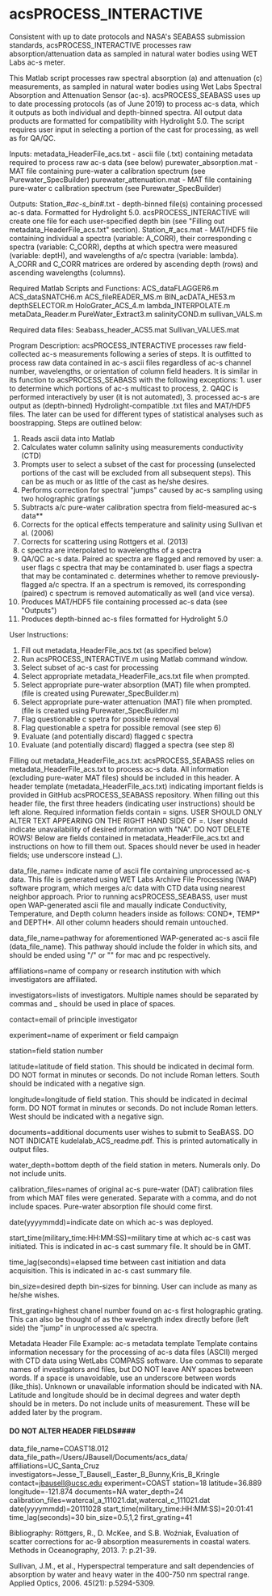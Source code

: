 # acsPROCESS_INTERACTIVE
Consistent with up to date protocols and NASA's SEABASS submission standards, acsPROCESS_INTERACTIVE processes raw absorption/attenuation data as sampled in natural water bodies using WET Labs ac-s meter.

This Matlab script processes raw spectral absorption (a) and attenuation (c) measurements, as sampled in natural water bodies using Wet Labs Spectral Absorption and Attenuation Sensor (ac-s). acsPROCESS_SEABASS uses up to date processing protocols (as of June 2019) to process ac-s data, which it outputs as both individual and depth-binned spectra. All output data products are formatted for compatibility with Hydrolight 5.0. The script requires user input in selecting a portion of the cast for processing, as well as for QA/QC.

Inputs:
metadata_HeaderFile_acs.txt - ascii file (.txt) containing metadata required to process raw ac-s data (see below)
purewater_absorption.mat - MAT file containing pure-water a calibration spectrum (see Purewater_SpecBuilder)
purewater_attenuation.mat - MAT file containing pure-water c calibration spectrum (see Purewater_SpecBuilder)

Outputs: 
Station_#_ac-s_bin_#.txt - depth-binned file(s) containing processed ac-s data. Formatted for Hydrolight 5.0. acsPROCESS_INTERACTIVE will create one file for each user-specified depth bin (see "Filling out metadata_HeaderFile_acs.txt" section). 
Station_#_acs.mat - MAT/HDF5 file containing individual a spectra (variable: A_CORR), their corresponding c spectra (variable: C_CORR), depths at which spectra were measured (variable: deptH), and wavelengths of a/c spectra (variable: lambda). A_CORR and C_CORR matrices are ordered by ascending depth (rows) and ascending wavelengths (columns).

Required Matlab Scripts and Functions:
ACS_dataFLAGGER6.m
ACS_dataSNATCH6.m
ACS_fileREADER_MS.m
BIN_acDATA_HE53.m
depthSELECTOR.m
HoloGrater_ACS_4.m
lambda_INTERPOLATE.m
metaData_Reader.m
PureWater_Extract3.m
salinityCOND.m
sullivan_VALS.m

Required data files:
Seabass_header_ACS5.mat
Sullivan_VALUES.mat

Program Description:
acsPROCESS_INTERACTIVE processes raw field-collected ac-s measurements following a series of steps. It is outfitted to process raw data contained in ac-s ascii files regardless of ac-s channel number, wavelengths, or orientation of column field headers. It is similar in its function to acsPROCESS_SEABASS with the following exceptions: 1. user to determine which portions of ac-s multicast to process, 2. QAQC is performed interactively by user (it is not automated), 3. processed ac-s are output as (depth-binned) Hydrolight-compatible .txt files and MAT/HDF5 files. The later can be used for different types of statistical analyses such as boostrapping. Steps are outlined below:
  1. Reads ascii data into Matlab
  2. Calculates water column salinity using measurements conductivity (CTD)
  3. Prompts user to select a subset of the cast for processing (unselected portions of the cast will be excluded from all subsequent
  steps). This can be as much or as little of the cast as he/she desires.
  4. Performs correction for spectral "jumps" caused by ac-s sampling using two holographic gratings
  5. Subtracts a/c pure-water calibration spectra from field-measured ac-s data**
  6. Corrects for the optical effects temperature and salinity using Sullivan et al. (2006)
  7. Corrects for scattering using Rottgers et al. (2013)
  8. c spectra are interpolated to wavelengths of a spectra 
  9. QA/QC ac-s data. Paired ac spectra are flagged and removed by user:
    a. user flags c spectra that may be contaminated
    b. user flags a spectra that may be contaminated
    c. determines whether to remove previously-flagged a/c spectra. If an a spectrum is removed, its corresponding (paired) c spectrum is 
    removed automatically as well (and vice versa).
  10. Produces MAT/HDF5 file containing processed ac-s data (see "Outputs")
  11. Produces depth-binned ac-s files formatted for Hydrolight 5.0
  
User Instructions:
  1. Fill out metadata_HeaderFile_acs.txt (as specified below)
  2. Run acsPROCESS_INTERACTIVE.m using Matlab command window.
  3. Select subset of ac-s cast for processing 
  3. Select appropriate metadata_HeaderFile_acs.txt file when prompted. 
  4. Select appropriate pure-water absorption (MAT) file when prompted. (file is created using Purewater_SpecBuilder.m)
  5. Select appropriate pure-water attenuation (MAT) file when prompted. (file is created using Purewater_SpecBuilder.m)
  6. Flag questionable c spetra for possible removal
  7. Flag questionable a spetra for possible removal (see step 6)
  8. Evaluate (and potentially discard) flagged c spectra
  9. Evaluate (and potentially discard) flagged a spectra (see step 8)
  
Filling out metadata_HeaderFile_acs.txt:
acsPROCESS_SEABASS relies on metadata_HeaderFile_acs.txt to process ac-s data. All information (excluding pure-water MAT files) should be included in this header. A header template (metadata_HeaderFile_acs.txt) indicating important fields is provided in GitHub acsPROCESS_SEABASS repository. When filling out this header file, the first three headers (indicating user instructions) should be left alone. Required information fields contain = signs. USER SHOULD ONLY ALTER TEXT APPEARING ON THE RIGHT HAND SIDE OF =. User should indicate unavailability of desired information with "NA". DO NOT DELETE ROWS! Below are fields contained in metadata_HeaderFile_acs.txt and instructions on how to fill them out. Spaces should never be used in header fields; use underscore instead (_).

data_file_name= indicate name of ascii file containing unprocessed ac-s data. This file is generated using WET Labs Archive File Processing (WAP) software program, which merges a/c data with CTD data using nearest neighbor approach. Prior to running acsPROCESS_SEABASS, user must open  WAP-generated ascii file and maually indicate Conductivity, Temperature, and Depth column headers inside as follows: COND*, TEMP* and DEPTH*. All other column headers should remain untouched.

data_file_name=pathway for aforementioned WAP-generated ac-s ascii file (data_file_name). This pathway should include the folder in which sits, and should be ended using "/" or "\" for mac and pc respectively. 

affiliations=name of company or research institution with which investigators are affiliated. 

investigators=lists of investigators. Multiple names should be separated by commas and _ should be used in place of spaces.

contact=email of principle investigator

experiment=name of experiment or field campaign 

station=field station number 

latitude=latitude of field station. This should be indicated in decimal form. DO NOT format in minutes or seconds. Do not include Roman letters. South should be indicated with a negative sign.

longitude=longitude of field station. This should be indicated in decimal form. DO NOT format in minutes or seconds. Do not include Roman letters. West should be indicated with a negative sign.

documents=additional documents user wishes to submit to SeaBASS. DO NOT INDICATE kudelalab_ACS_readme.pdf. This is printed automatically in output files.

water_depth=bottom depth of the field station in meters. Numerals only. Do not include units.

calibration_files=names of original ac-s pure-water (DAT) calibration files from which MAT files were generated. Separate with a comma, and do not include spaces. Pure-water absorption file should come first. 

date(yyyymmdd)=indicate date on which ac-s was deployed.

start_time(military_time:HH:MM:SS)=military time at which ac-s cast was initiated. This is indicated in ac-s cast summary file. It should be in GMT.

time_lag(seconds)=elapsed time between cast initiation and data acquisition. This is indicated in ac-s cast summary file.

bin_size=desired depth bin-sizes for binning. User can include as many as he/she wishes.

first_grating=highest chanel number found on ac-s first holographic grating. This can also be thought of as the wavelength index directly before (left side) the "jump" in unprocessed a/c spectra.


Metadata Header File Example:
ac-s metadata template
Template contains information necessary for the processing of ac-s data files (ASCII) merged with CTD data using WetLabs COMPASS software. Use commas to separate names of investigators and files, but DO NOT leave ANY spaces between words. If a space is unavoidable, use an underscore between words (like_this). Unknown or unavailable information should be indicated with NA. Latitude and longitude should be in decimal degrees and water depth should be in meters. Do not include units of measurement. These will be added later by the program. 
#### DO NOT ALTER HEADER FIELDS####
data_file_name=COAST18.012
data_file_path=/Users/JBausell/Documents/acs_data/
affiliations=UC_Santa_Cruz
investigators=Jesse_T_Bausell,_Easter_B_Bunny,Kris_B_Kringle
contact=jbausell@ucsc.edu
experiment=COAST
station=18
latitude=36.889
longitude=-121.874
documents=NA
water_depth=24
calibration_files=watercal_a_111021.dat,watercal_c_111021.dat
date(yyyymmdd)=20111028
start_time(military_time:HH:MM:SS)=20:01:41
time_lag(seconds)=30
bin_size=0.5,1,2
first_grating=41

Bibliography:
Röttgers, R., D. McKee, and S.B. Woźniak, Evaluation of scatter corrections for ac-9 absorption measurements in coastal waters. Methods in Oceanography, 2013. 7: p.21-39.

Sullivan, J.M., et al., Hyperspectral temperature and salt dependencies of absorption by water and heavy water in the 400-750 nm spectral range. Applied Optics, 2006. 45(21): p.5294-5309.  
